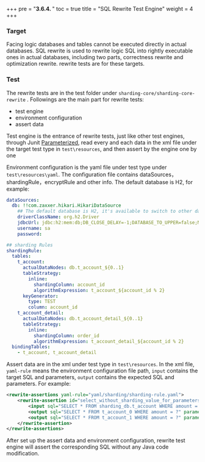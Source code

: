 +++
pre = "<b>3.6.4. </b>"
toc = true
title = "SQL Rewrite Test Engine"
weight = 4
+++

### Target

Facing logic databases and tables cannot be executed directly in actual databases. SQL rewrite is used to rewrite logic SQL into rightly executable ones in actual databases, including two parts, correctness rewrite and optimization rewrite. rewrite tests are for these targets.

### Test

The rewrite tests are in the test folder under `sharding-core/sharding-core-rewrite` . Followings are the main part for rewrite tests:

  - test engine
  - environment configuration
  - assert data

Test engine is the entrance of rewrite tests, just like other test engines, through Junit [Parameterized](https://github.com/junit-team/junit4/wiki/Parameterized-tests), read every and each data in the xml file under the target test type in `test\resources`, and then assert by the engine one by one

Environment configuration is the yaml file under test type under `test\resources\yaml`. The configuration file contains dataSources，shardingRule，encryptRule and other info. The default database is H2, for example:

```yaml
dataSources:
  db: !!com.zaxxer.hikari.HikariDataSource
    ## The default database is H2, it's available to switch to other database by changing the Driver and config
    driverClassName: org.h2.Driver
    jdbcUrl: jdbc:h2:mem:db;DB_CLOSE_DELAY=-1;DATABASE_TO_UPPER=false;MODE=MYSQL
    username: sa
    password:

## sharding Rules
shardingRule:
  tables:
    t_account:
      actualDataNodes: db.t_account_${0..1}
      tableStrategy: 
        inline:
          shardingColumn: account_id
          algorithmExpression: t_account_${account_id % 2}
      keyGenerator:
        type: TEST
        column: account_id
    t_account_detail:
      actualDataNodes: db.t_account_detail_${0..1}
      tableStrategy: 
        inline:
          shardingColumn: order_id
          algorithmExpression: t_account_detail_${account_id % 2}
  bindingTables:
    - t_account, t_account_detail
```

Assert data are in the xml under test type in `test\resources`. In the xml file, `yaml-rule` means the environment configuration file path, `input` contains the target SQL and parameters, `output` contains the expected SQL and parameters. For example: 

```xml
<rewrite-assertions yaml-rule="yaml/sharding/sharding-rule.yaml">
    <rewrite-assertion id="select_without_sharding_value_for_parameters">
        <input sql="SELECT * FROM sharding_db.t_account WHERE amount = ?" parameters="1000" />
        <output sql="SELECT * FROM t_account_0 WHERE amount = ?" parameters="1000" />
        <output sql="SELECT * FROM t_account_1 WHERE amount = ?" parameters="1000" />
    </rewrite-assertion>
</rewrite-assertions>
```

After set up the assert data and environment configuration, rewrite test engine will assert the corresponding SQL without any Java code modification.


